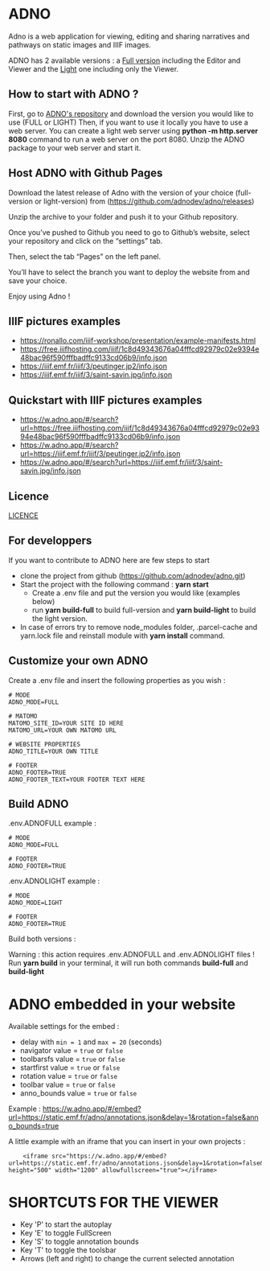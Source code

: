 # ADNO

Adno is a web application for viewing, editing and sharing narratives and pathways on static images and IIIF images.

ADNO has 2 available versions : a [Full version](https://w.adno.app) including the Editor and Viewer and the [Light](https://r.adno.app) one including only the Viewer.

## How to start with ADNO ?

First, go to [ADNO's repository](https://github.com/adnodev/adno/releases) and download the version you would like to use (FULL or LIGHT)
Then, if you want to use it locally you have to use a web server.
You can create a light web server using **python -m http.server 8080** command to run a web server on the port 8080.
Unzip the ADNO package to your web server and start it.


## Host ADNO with Github Pages

Download the latest release of Adno with the version of your choice (full-version or light-version) from (https://github.com/adnodev/adno/releases)

Unzip the archive to your folder and push it to your Github repository.

Once you’ve pushed to Github you need to go to Github’s website, select your repository and click on the “settings” tab.

Then, select the tab “Pages” on the left panel.

You’ll have to select the branch you want to deploy the website from and save your choice.

Enjoy using Adno !


## IIIF pictures examples
* https://ronallo.com/iiif-workshop/presentation/example-manifests.html
* https://free.iiifhosting.com/iiif/1c8d49343676a04fffcd92979c02e9394e48bac96f590fffbadffc9133cd06b9/info.json
* https://iiif.emf.fr/iiif/3/peutinger.jp2/info.json
* https://iiif.emf.fr/iiif/3/saint-savin.jpg/info.json

## Quickstart with IIIF pictures examples
* https://w.adno.app/#/search?url=https://free.iiifhosting.com/iiif/1c8d49343676a04fffcd92979c02e9394e48bac96f590fffbadffc9133cd06b9/info.json
* https://w.adno.app/#/search?url=https://iiif.emf.fr/iiif/3/peutinger.jp2/info.json
* https://w.adno.app/#/search?url=https://iiif.emf.fr/iiif/3/saint-savin.jpg/info.json

## Licence

[LICENCE](https://github.com/adnodev/adno/blob/main/LICENCE)

## For developpers

If you want to contribute to ADNO here are few steps to start 
  * clone the project from github (https://github.com/adnodev/adno.git)
  * Start the project with the following command : **yarn start**
    * Create a .env file and put the version you would like (examples below)
    * run **yarn build-full** to build full-version and **yarn build-light** to build the light version.
  * In case of errors try to remove node_modules folder, .parcel-cache and yarn.lock file and reinstall module with **yarn install** command.

## Customize your own ADNO
Create a .env file and insert the following properties as you wish :
```
# MODE 
ADNO_MODE=FULL

# MATOMO
MATOMO_SITE_ID=YOUR SITE ID HERE
MATOMO_URL=YOUR OWN MATOMO URL

# WEBSITE PROPERTIES
ADNO_TITLE=YOUR OWN TITLE

# FOOTER
ADNO_FOOTER=TRUE
ADNO_FOOTER_TEXT=YOUR FOOTER TEXT HERE

```

## Build ADNO
.env.ADNOFULL example :

```
# MODE 
ADNO_MODE=FULL

# FOOTER
ADNO_FOOTER=TRUE
```

.env.ADNOLIGHT example :

```
# MODE 
ADNO_MODE=LIGHT

# FOOTER
ADNO_FOOTER=TRUE

```

Build both versions :

Warning : this action requires .env.ADNOFULL and .env.ADNOLIGHT files !
Run **yarn build** in your terminal, it will run both commands **build-full** and **build-light**


# ADNO embedded in your website

Available settings for the embed :

- delay with `min = 1` and `max = 20` (seconds)
- navigator value = `true` or `false`
- toolbarsfs value = `true` or `false`
- startfirst value = `true` or `false`
- rotation value = `true` or `false`
- toolbar value = `true` or `false`
- anno_bounds value = `true` or `false`

Example : https://w.adno.app/#/embed?url=https://static.emf.fr/adno/annotations.json&delay=1&rotation=false&anno_bounds=true

A little example with an iframe that you can insert in your own projects :

```
    <iframe src="https://w.adno.app/#/embed?url=https://static.emf.fr/adno/annotations.json&delay=1&rotation=false&anno_bounds=true" height="500" width="1200" allowfullscreen="true"></iframe>

```

# SHORTCUTS FOR THE VIEWER

- Key 'P' to start the autoplay
- Key 'E' to toggle FullScreen
- Key 'S' to toggle annotation bounds
- Key 'T' to toggle the toolsbar
- Arrows (left and right) to change the current selected annotation

